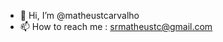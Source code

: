 - 👋 Hi, I’m @matheustcarvalho
- 📫 How to reach me : srmatheustc@gmail.com

<!---
matheustcarvalho/matheustcarvalho is a ✨ special ✨ repository because its `README.md` (this file) appears on your GitHub profile.
You can click the Preview link to take a look at your changes.
--->
